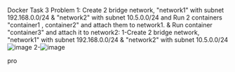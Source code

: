 
Docker Task 3
Problem 1:
Create 2 bridge network, "network1" with subnet 192.168.0.0/24 & "network2" with subnet 10.5.0.0/24 and Run 2 containers "container1 , container2" and attach them to network1. & Run container "container3" and attach it to network2:
1-Create 2 bridge network, "network1" with subnet 192.168.0.0/24 & "network2" with subnet 10.5.0.0/24
 ![image](https://github.com/Ashoman/sprents-task/assets/40643592/0869ab7d-a55e-449f-9bca-d1e3559cad4d)
2-![image](https://github.com/Ashoman/sprents-task/assets/40643592/1ceb46d5-09ec-48c7-9c04-5c69b8f1503a)

 pro
